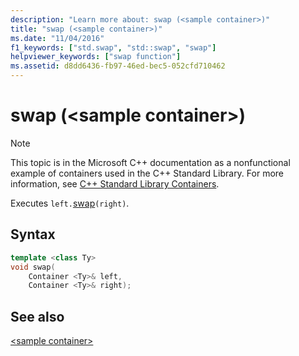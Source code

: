 ```yaml
---
description: "Learn more about: swap (<sample container>)"
title: "swap (<sample container>)"
ms.date: "11/04/2016"
f1_keywords: ["std.swap", "std::swap", "swap"]
helpviewer_keywords: ["swap function"]
ms.assetid: d8dd6436-fb97-46ed-bec5-052cfd710462
---
```

# swap (&lt;sample container&gt;)

> [!NOTE]
> This topic is in the Microsoft C++ documentation as a nonfunctional example of containers used in the C++ Standard Library. For more information, see [C++ Standard Library Containers](../standard-library/stl-containers.md).

Executes `left.`[swap](../standard-library/container-class-swap.md)`(right)`.

## Syntax

```cpp
template <class Ty>
void swap(
    Container <Ty>& left,
    Container <Ty>& right);
```

## See also

[\<sample container>](../standard-library/sample-container.md)

